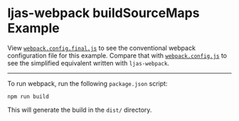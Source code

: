 # ljas-webpack buildSourceMaps Example

View [`webpack.config.final.js`](./webpack.config.final.js) to see the conventional webpack configuration file for this example. Compare that with [`webpack.config.js`](./webpack.config.js) to see the simplified equivalent written with `ljas-webpack`.

---

To run webpack, run the following `package.json` script:

```console
npm run build
```

This will generate the build in the `dist/` directory.
